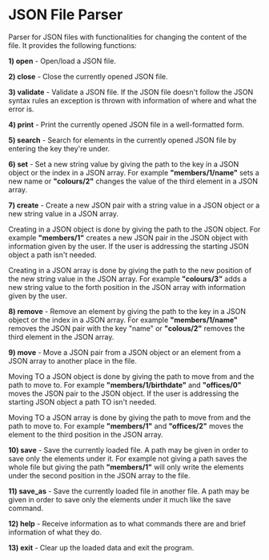 # JSON File Parser

Parser for JSON files with functionalities for changing the content of the file.
It provides the following functions:

**1) open** - Open/load a JSON file.

**2) close** - Close the currently opened JSON file.

**3) validate** - Validate a JSON file. If the JSON file doesn't follow the JSON
syntax rules an exception is thrown with information of where and what the error is.

**4) print** - Print the currently opened JSON file in a well-formatted form.

**5) search** - Search for elements in the currently opened JSON file by entering the key
they're under.

**6) set** - Set a new string value by giving the path to the key in a JSON object or the index
in a JSON array. For example **"members/1/name"** sets a new name or **"colours/2"** changes
the value of the third element in a JSON array.

**7) create** - Create a new JSON pair with a string value in a JSON object
or a new string value in a JSON array.

Creating in a JSON object is done by giving the path to the JSON object. For example
**"members/1"** creates a new JSON pair in the JSON object with information given by the user.
If the user is addressing the starting JSON object a path isn't needed.

Creating in a JSON array is done by giving the path to the new position of the new string
value in the JSON array. For example **"colours/3"** adds a new string value to the forth
position in the JSON array with information given by the user.

**8) remove** - Remove an element by giving the path to the key in a JSON object or the index
in a JSON array. For example **"members/1/name"** removes the JSON pair with the key "name" or
**"colous/2"** removes the third element in the JSON array.

**9) move** - Move a JSON pair from a JSON object or an element from a JSON array to another
place in the file.

Moving TO a JSON object is done by giving the path to move from and the path to move to.
For example **"members/1/birthdate"** and **"offices/0"** moves the JSON pair to the JSON object.
If the user is addressing the starting JSON object a path TO isn't needed.

Moving TO a JSON array is done by giving the path to move from and the path to move to.
For example **"members/1"** and **"offices/2"** moves the element to the third position in the
JSON array.

**10) save** - Save the currently loaded file. A path may be given in order to save only the
elements under it. For example not giving a path saves the whole file but giving the path
**"members/1"** will only write the elements under the second position in the JSON array
to the file.

**11) save_as** - Save the currently loaded file in another file. A path may be given in order
to save only the elements under it much like the save command.

**12) help** - Receive information as to what commands there are and brief information of what
they do.

**13) exit** - Clear up the loaded data and exit the program.

